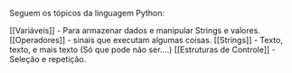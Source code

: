 Seguem os tópicos da linguagem Python:

[[Variáveis]] - Para armazenar dados e manipular Strings e valores.
[[Operadores]] - sinais que executam algumas coisas.
[[Strings]] - Texto, texto, e mais texto (Só que pode não ser....)
[[Estruturas de Controle]] - Seleção e repetição.
